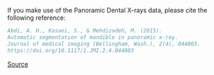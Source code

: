 If you make use of the Panoramic Dental X-rays data, please cite the following reference:

``` bibtex
Abdi, A. H., Kasaei, S., & Mehdizadeh, M. (2015). 
Automatic segmentation of mandible in panoramic x-ray. 
Journal of medical imaging (Bellingham, Wash.), 2(4), 044003. 
https://doi.org/10.1117/1.JMI.2.4.044003
```

[Source](https://www.ncbi.nlm.nih.gov/pmc/articles/PMC4652330/)